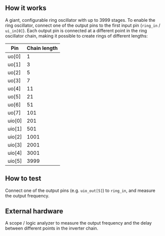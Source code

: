 <!---

This file is used to generate your project datasheet. Please fill in the information below and delete any unused
sections.

You can also include images in this folder and reference them in the markdown. Each image must be less than
512 kb in size, and the combined size of all images must be less than 1 MB.
-->

## How it works

A giant, configurable ring oscillator with up to 3999 stages. To enable the ring oscillator, connect one of the output pins to the first input pin (`ring_in` / `ui_in[0]`). Each output pin is connected at a different point in the ring oscillator chain, making it possible to create rings of different lengths:

| Pin    | Chain length |
|--------|--------------|
| uo[0]  | 1            |
| uo[1]  | 3            |
| uo[2]  | 5            |
| uo[3]  | 7            |
| uo[4]  | 11           |
| uo[5]  | 21           |
| uo[6]  | 51           |
| uo[7]  | 101          |
| uio[0] | 201          |
| uio[1] | 501          |
| uio[2] | 1001         |
| uio[3] | 2001         |
| uio[4] | 3001         |
| uio[5] | 3999         |

## How to test

Connect one of the output pins (e.g. `uio_out[5]`) to `ring_in`, and measure the output frequency.

## External hardware

A scope / logic analyzer to measure the output frequency and the delay between different points in the inverter chain.
